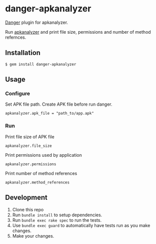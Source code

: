 # danger-apkanalyzer

[Danger](http://danger.systems/ruby/) plugin for apkanalyzer.

Run [apkanalyzer](https://developer.android.com/studio/command-line/apkanalyzer.html) and print file size, permissions and number of method refernces.

## Installation

    $ gem install danger-apkanalyzer

## Usage

### Configure

Set APK file path. Create APK file before run danger.

    apkanalyzer.apk_file = "path_to/app.apk"

### Run

Print file size of APK file

	apkanalyzer.file_size

Print permissions used by application

	apkanalyzer.permissions

Print number of method references

	apkanalyzer.method_references

## Development

1. Clone this repo
2. Run `bundle install` to setup dependencies.
3. Run `bundle exec rake spec` to run the tests.
4. Use `bundle exec guard` to automatically have tests run as you make changes.
5. Make your changes.
